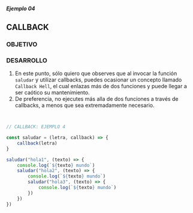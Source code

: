##### Ejemplo 04
## CALLBACK 

### OBJETIVO


### DESARROLLO
1. En este punto, sólo quiero que observes que al invocar la función `saludar` y utilizar callbacks, puedes ocasionar un concepto llamado `Callback Hell`, el cual enlazas más de dos funciones y puede llegar a ser caótico su mantenimiento.
2. De preferencia, no ejecutes más alla de dos funciones a través de callbacks, a menos que sea extremadamente necesario.

```javascript


// CALLBACK: EJEMPLO 4

const saludar = (letra, callback) => {
    callback(letra)
}

saludar("hola1", (texto) => {
    console.log(`${texto} mundo`)
    saludar("hola2", (texto) => {
        console.log(`${texto} mundo`)
        saludar("hola3", (texto) => {
            console.log(`${texto} mundo`)
        })
    })
})



```
